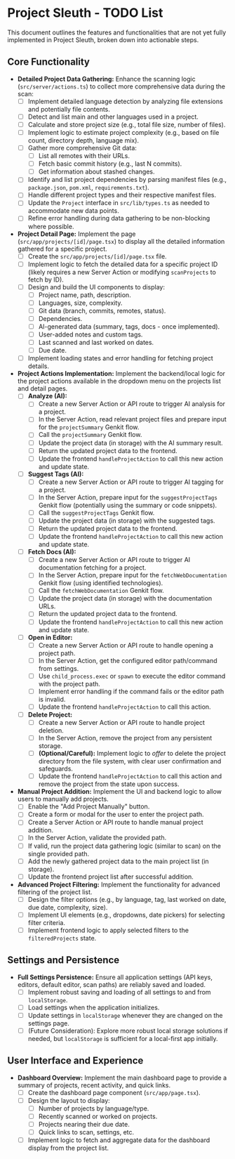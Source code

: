 # Project Sleuth - TODO List

This document outlines the features and functionalities that are not yet fully implemented in Project Sleuth, broken down into actionable steps.

## Core Functionality

*   **Detailed Project Data Gathering:** Enhance the scanning logic (`src/server/actions.ts`) to collect more comprehensive data during the scan:
    *   [ ] Implement detailed language detection by analyzing file extensions and potentially file contents.
    *   [ ] Detect and list main and other languages used in a project.
    *   [ ] Calculate and store project size (e.g., total file size, number of files).
    *   [ ] Implement logic to estimate project complexity (e.g., based on file count, directory depth, language mix).
    *   [ ] Gather more comprehensive Git data:
        *   [ ] List all remotes with their URLs.
        *   [ ] Fetch basic commit history (e.g., last N commits).
        *   [ ] Get information about stashed changes.
    *   [ ] Identify and list project dependencies by parsing manifest files (e.g., `package.json`, `pom.xml`, `requirements.txt`).
    *   [ ] Handle different project types and their respective manifest files.
    *   [ ] Update the `Project` interface in `src/lib/types.ts` as needed to accommodate new data points.
    *   [ ] Refine error handling during data gathering to be non-blocking where possible.

*   **Project Detail Page:** Implement the page (`src/app/projects/[id]/page.tsx`) to display all the detailed information gathered for a specific project.
    *   [ ] Create the `src/app/projects/[id]/page.tsx` file.
    *   [ ] Implement logic to fetch the detailed data for a specific project ID (likely requires a new Server Action or modifying `scanProjects` to fetch by ID).
    *   [ ] Design and build the UI components to display:
        *   [ ] Project name, path, description.
        *   [ ] Languages, size, complexity.
        *   [ ] Git data (branch, commits, remotes, status).
        *   [ ] Dependencies.
        *   [ ] AI-generated data (summary, tags, docs - once implemented).
        *   [ ] User-added notes and custom tags.
        *   [ ] Last scanned and last worked on dates.
        *   [ ] Due date.
    *   [ ] Implement loading states and error handling for fetching project details.

*   **Project Actions Implementation:** Implement the backend/local logic for the project actions available in the dropdown menu on the projects list and detail pages.
    *   [ ] **Analyze (AI):**
        *   [ ] Create a new Server Action or API route to trigger AI analysis for a project.
        *   [ ] In the Server Action, read relevant project files and prepare input for the `projectSummary` Genkit flow.
        *   [ ] Call the `projectSummary` Genkit flow.
        *   [ ] Update the project data (in storage) with the AI summary result.
        *   [ ] Return the updated project data to the frontend.
        *   [ ] Update the frontend `handleProjectAction` to call this new action and update state.
    *   [ ] **Suggest Tags (AI):**
        *   [ ] Create a new Server Action or API route to trigger AI tagging for a project.
        *   [ ] In the Server Action, prepare input for the `suggestProjectTags` Genkit flow (potentially using the summary or code snippets).
        *   [ ] Call the `suggestProjectTags` Genkit flow.
        *   [ ] Update the project data (in storage) with the suggested tags.
        *   [ ] Return the updated project data to the frontend.
        *   [ ] Update the frontend `handleProjectAction` to call this new action and update state.
    *   [ ] **Fetch Docs (AI):**
        *   [ ] Create a new Server Action or API route to trigger AI documentation fetching for a project.
        *   [ ] In the Server Action, prepare input for the `fetchWebDocumentation` Genkit flow (using identified technologies).
        *   [ ] Call the `fetchWebDocumentation` Genkit flow.
        *   [ ] Update the project data (in storage) with the documentation URLs.
        *   [ ] Return the updated project data to the frontend.
        *   [ ] Update the frontend `handleProjectAction` to call this new action and update state.
    *   [ ] **Open in Editor:**
        *   [ ] Create a new Server Action or API route to handle opening a project path.
        *   [ ] In the Server Action, get the configured editor path/command from settings.
        *   [ ] Use `child_process.exec` or `spawn` to execute the editor command with the project path.
        *   [ ] Implement error handling if the command fails or the editor path is invalid.
        *   [ ] Update the frontend `handleProjectAction` to call this action.
    *   [ ] **Delete Project:**
        *   [ ] Create a new Server Action or API route to handle project deletion.
        *   [ ] In the Server Action, remove the project from any persistent storage.
        *   [ ] **(Optional/Careful):** Implement logic to *offer* to delete the project directory from the file system, with clear user confirmation and safeguards.
        *   [ ] Update the frontend `handleProjectAction` to call this action and remove the project from the state upon success.

*   **Manual Project Addition:** Implement the UI and backend logic to allow users to manually add projects.
    *   [ ] Enable the "Add Project Manually" button.
    *   [ ] Create a form or modal for the user to enter the project path.
    *   [ ] Create a Server Action or API route to handle manual project addition.
    *   [ ] In the Server Action, validate the provided path.
    *   [ ] If valid, run the project data gathering logic (similar to scan) on the single provided path.
    *   [ ] Add the newly gathered project data to the main project list (in storage).
    *   [ ] Update the frontend project list after successful addition.

*   **Advanced Project Filtering:** Implement the functionality for advanced filtering of the project list.
    *   [ ] Design the filter options (e.g., by language, tag, last worked on date, due date, complexity, size).
    *   [ ] Implement UI elements (e.g., dropdowns, date pickers) for selecting filter criteria.
    *   [ ] Implement frontend logic to apply selected filters to the `filteredProjects` state.

## Settings and Persistence

*   **Full Settings Persistence:** Ensure all application settings (API keys, editors, default editor, scan paths) are reliably saved and loaded.
    *   [ ] Implement robust saving and loading of all settings to and from `localStorage`.
    *   [ ] Load settings when the application initializes.
    *   [ ] Update settings in `localStorage` whenever they are changed on the settings page.
    *   [ ] (Future Consideration): Explore more robust local storage solutions if needed, but `localStorage` is sufficient for a local-first app initially.

## User Interface and Experience

*   **Dashboard Overview:** Implement the main dashboard page to provide a summary of projects, recent activity, and quick links.
    *   [ ] Create the dashboard page component (`src/app/page.tsx`).
    *   [ ] Design the layout to display:
        *   [ ] Number of projects by language/type.
        *   [ ] Recently scanned or worked on projects.
        *   [ ] Projects nearing their due date.
        *   [ ] Quick links to scan, settings, etc.
    *   [ ] Implement logic to fetch and aggregate data for the dashboard display from the project list.